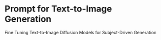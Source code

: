 # Prompt for Text-to-Image Generation
Fine Tuning Text-to-Image Diffusion Models for Subject-Driven Generation
